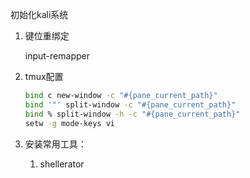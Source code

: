 初始化kali系统

1. 键位重绑定

   input-remapper

2. tmux配置

   ```bash
   bind c new-window -c "#{pane_current_path}"
   bind '"' split-window -c "#{pane_current_path}"
   bind % split-window -h -c "#{pane_current_path}"
   setw -g mode-keys vi
   ```

3. 安装常用工具：

   1. shellerator